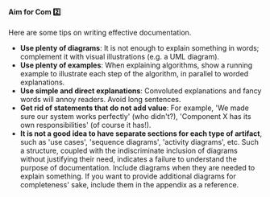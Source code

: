 <div id="title">

#### Aim for Com :two:

</div>

<div id="body">

Here are some tips on writing effective documentation.

* **Use plenty of diagrams**: It is not enough to explain something in words; complement it with visual illustrations (e.g. a UML diagram).
* **Use plenty of examples**: When explaining algorithms, show a running example to illustrate each step of the algorithm, in parallel to worded explanations.
* **Use simple and direct explanations**: Convoluted explanations and fancy words will annoy readers. Avoid long sentences.
* **Get rid of statements that do not add value**: For example, 'We made sure our system works perfectly' (who didn't?), 'Component X has its own responsibilities' (of course it has!).
* **It is not a good idea to have separate sections for each type of artifact**, such as 'use cases', 'sequence diagrams', 'activity diagrams', etc. Such a structure, coupled with the indiscriminate inclusion of diagrams without justifying their need, indicates a failure to understand the purpose of documentation. Include diagrams when they are needed to explain something. If you want to provide additional diagrams for completeness' sake, include them in the appendix as a reference.

</div>

<div id="extras">

<include src="exercises.md" />

</div>

</div>
